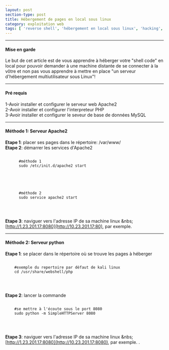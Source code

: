 ```yaml
---
layout: post
section-type: post
title: Hébergement de pages en local sous linux
category: exploitation web
tags: [ 'reverse shell', 'hébergement en local sous linux', 'hacking', 'ctf' ]
---
```


---------------------------------------------
#### Mise en garde
Le but de cet article est de vous apprendre à héberger votre "shell code" en local pour pouvoir demander à une machine distante de se connecter à la vôtre et non pas vous apprendre à mettre en place "un serveur d'hébergement multiutilisateur sous Linux"! 

---------------------------------------------

#### Pré requis 
1-Avoir installer et configurer le serveur web Apache2 <br/>
2-Avoir installer et configurer l'interpreteur PHP <br/>
3-Avoir installer et configurer le seveur de base de données MySQL

---------------------------------------------

#### Méthode 1: Serveur Apache2
**Etape 1**: placer ses pages dans le répertoire: /var/www/ <br/>
**Etape 2**: démarrer les services d'Apache2
  <pre><code data-trim class="yaml">
      #méthode 1
      sudo /etc/init.d/apache2 start 
  </code></pre> <br/>
   <pre><code data-trim class="yaml">
      #méthode 2
      sudo service apache2 start
  </code></pre> <br/>

**Etape 3**: naviguer vers l'adresse IP de sa machine linux &nbs; [http://1.23.201.17:8080](http://10.23.201.17:80), par exemple.
  
---------------------------------------------

#### Méthode 2: Serveur python
**Etape 1**: se placer dans le répertoire où se trouve les pages à héberger 
<pre><code data-trim class="yaml">
    #exemple du repertoire par défaut de kali linux
    cd /usr/share/webshell/php
  </code></pre> <br/>
**Etape 2**: lancer la commande <br/>
<pre><code data-trim class="yaml"> 
    #se mettre à l'écoute sous le port 8080 
    sudo python -m SimpleHTTPServer 8080
  </code></pre> <br/>
**Etape 3**: naviguer vers l'adresse IP de sa machine linux &nbs; [http://1.23.201.17:8080](http://10.23.201.17:8080), par exemple.
.
